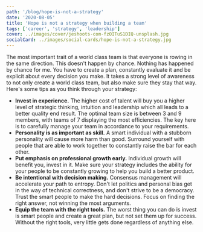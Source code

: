 ```yaml
---
path: '/blog/hope-is-not-a-strategy'
date: '2020-08-05'
title: 'Hope is not a strategy when building a team'
tags: ['career', 'strategy', 'leadership']
cover: ../images/cover/jeshoots-com-fzOITuS1DIQ-unsplash.jpg
socialCard: ../images/social-cards/hope-is-not-a-strategy.jpg
---
```


The most important trait of a world class team is that everyone is rowing in the same direction. This doesn't happen by chance. Nothing has happened by chance for me. You have to create a plan, constantly evaluate it and be explicit about every decision you make. It takes a strong level of awareness to not only create a world class team, but also make sure they stay that way. Here's some tips as you think through your strategy:

- **Invest in experience.** The higher cost of talent will buy you a higher level of strategic thinking, intuition and leadership which all leads to a better quality end result. The optimal team size is between 3 and 9 members, with teams of 7 displaying the most efficiencies. The key here is to carefully manage your team in accordance to your requirements.
- **Personality is as important as skill.** A smart individual with a stubborn personality will cause more harm than good. Surround yourself with people that are able to work together to constantly raise the bar for each other.
- **Put emphasis on professional growth early.** Individual growth will benefit you, invest in it. Make sure your strategy includes the ability for your people to be constantly growing to help you build a better product.
- **Be intentional with decision making.** Consensus management will accelerate your path to entropy. Don't let politics and personal bias get in the way of technical correctness, and don't strive to be a democracy. Trust the smart people to make the hard decisions. Focus on finding the right answer, not winning the most arguments.
- **Equip the team with the right tools.** The worst thing you can do is invest is smart people and create a great plan, but not set them up for success. Without the right tools, very little gets done regardless of anything else.